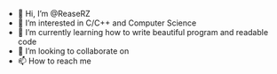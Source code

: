 - 👋 Hi, I’m @ReaseRZ
- 👀 I’m interested in C/C++ and Computer Science
- 🌱 I’m currently learning how to write beautiful program and readable code
- 💞️ I’m looking to collaborate on
- 📫 How to reach me 

<!---
ReaseRZ/ReaseRZ is a ✨ special ✨ repository because its `README.md` (this file) appears on your GitHub profile.
You can click the Preview link to take a look at your changes.
--->
